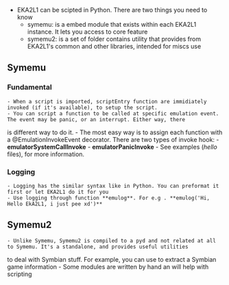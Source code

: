- EKA2L1 can be scipted in Python. There are two things you need to know
    - symemu: is a embed module that exists within each EKA2L1 instance. It lets you access to core feature
    - symemu2: is a set of folder contains utility that provides from EKA2L1's common and other libraries, intended for miscs use

## Symemu
### Fundamental
    - When a script is imported, scriptEntry function are immidiately invoked (if it's available), to setup the script.
    - You can script a function to be called at specific emulation event. The event may be panic, or an interrupt. Either way, there
is different way to do it.
    - The most easy way is to assign each function with a @EmulationInvokeEvent decorator. There are two types of invoke hook:
        - **emulatorSystemCallInvoke**
        - **emulatorPanicInvoke**
    - See examples (*hello* files), for more information.

### Logging
    - Logging has the similar syntax like in Python. You can preformat it first or let EKA2L1 do it for you
    - Use logging through function **emulog**. For e.g . **emulog('Hi, Hello EkA2L1, i just pee xd')**

## Symemu2
    - Unlike Symemu, Symemu2 is compiled to a pyd and not related at all to Symemu. It's a standalone, and provides useful utilities
to deal with Symbian stuff. For example, you can use to extract a Symbian game information
    - Some modules are written by hand an will help with scripting